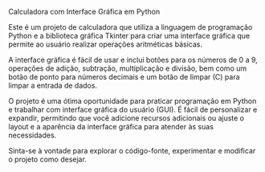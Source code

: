 Calculadora com Interface Gráfica em Python

Este é um projeto de calculadora que utiliza a linguagem de programação Python e a biblioteca gráfica Tkinter para criar uma interface gráfica que permite ao usuário realizar operações aritméticas básicas.

A interface gráfica é fácil de usar e inclui botões para os números de 0 a 9, operações de adição, subtração, multiplicação e divisão, bem como um botão de ponto para números decimais e um botão de limpar (C) para limpar a entrada de dados.

O projeto é uma ótima oportunidade para praticar programação em Python e trabalhar com interface gráfica do usuário (GUI). É fácil de personalizar e expandir, permitindo que você adicione recursos adicionais ou ajuste o layout e a aparência da interface gráfica para atender às suas necessidades.

Sinta-se à vontade para explorar o código-fonte, experimentar e modificar o projeto como desejar.
